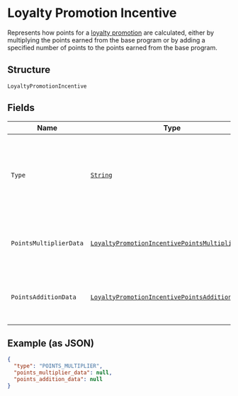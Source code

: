 
# Loyalty Promotion Incentive

Represents how points for a [loyalty promotion](../../doc/models/loyalty-promotion.md) are calculated,
either by multiplying the points earned from the base program or by adding a specified number
of points to the points earned from the base program.

## Structure

`LoyaltyPromotionIncentive`

## Fields

| Name | Type | Tags | Description | Getter |
|  --- | --- | --- | --- | --- |
| `Type` | [`String`](../../doc/models/loyalty-promotion-incentive-type.md) | Required | Indicates the type of points incentive for a [loyalty promotion](../../doc/models/loyalty-promotion.md),<br>which is used to determine how buyers can earn points from the promotion. | String getType() |
| `PointsMultiplierData` | [`LoyaltyPromotionIncentivePointsMultiplierData`](../../doc/models/loyalty-promotion-incentive-points-multiplier-data.md) | Optional | Represents the metadata for a `POINTS_MULTIPLIER` type of [loyalty promotion incentive](../../doc/models/loyalty-promotion-incentive.md). | LoyaltyPromotionIncentivePointsMultiplierData getPointsMultiplierData() |
| `PointsAdditionData` | [`LoyaltyPromotionIncentivePointsAdditionData`](../../doc/models/loyalty-promotion-incentive-points-addition-data.md) | Optional | Represents the metadata for a `POINTS_ADDITION` type of [loyalty promotion incentive](../../doc/models/loyalty-promotion-incentive.md). | LoyaltyPromotionIncentivePointsAdditionData getPointsAdditionData() |

## Example (as JSON)

```json
{
  "type": "POINTS_MULTIPLIER",
  "points_multiplier_data": null,
  "points_addition_data": null
}
```

